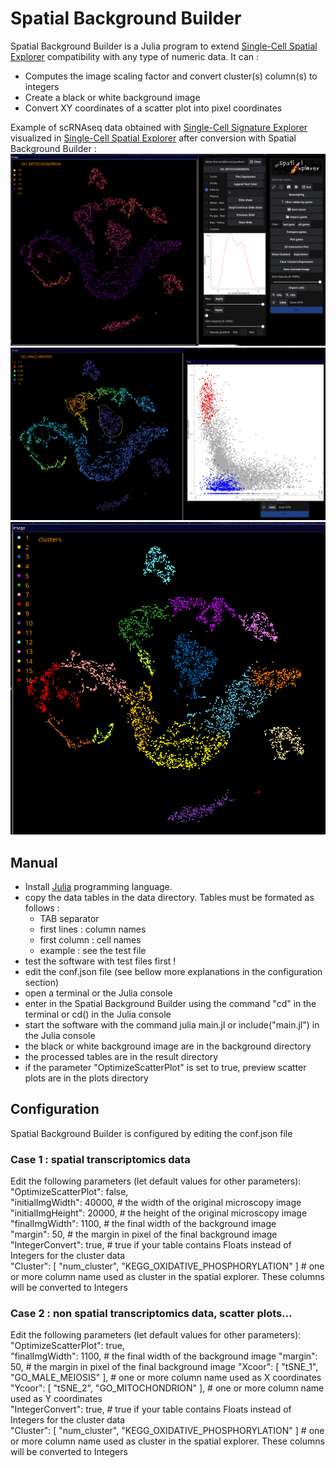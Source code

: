 # Spatial Background Builder

Spatial Background Builder is a Julia program to extend [Single-Cell Spatial Explorer](https://github.com/FredPont/spatial) compatibility with any type of numeric data. It can :
- Computes the image scaling factor and convert cluster(s) column(s) to integers
- Create a black or white background image
- Convert XY coordinates of a scatter plot into pixel coordinates

Example of scRNAseq data obtained with [Single-Cell Signature Explorer](https://sites.google.com/site/fredsoftwares/products/single-cell-signature-explorer) visualized in [Single-Cell Spatial Explorer](https://github.com/FredPont/spatial) after conversion with Spatial Background Builder :
![scSpatial Explorer Expression!](src/web/spatial1.png "")
![scSpatial Explorer Plot Gates!](src/web/spatial3.png "")
![scSpatial Explorer Clusters!](src/web/spatial2.png "")

## Manual
- Install [Julia](https://julialang.org) programming language.
- copy the data tables in the data directory. Tables must be formated as follows :
    - TAB separator
    - first lines : column names
    - first column : cell names
    - example : see the test file
- test the software with test files first !
- edit the conf.json file (see bellow more explanations in the configuration section)
- open a terminal or the Julia console
- enter in the Spatial Background Builder using the command "cd" in the terminal or cd() in the Julia console
- start the software with the command julia main.jl or  include("main.jl") in the Julia console
- the black or white background image are in the background directory
- the processed tables are in the result directory
- if the parameter "OptimizeScatterPlot" is set to true, preview scatter plots are in the plots directory

## Configuration
Spatial Background Builder is configured by editing the conf.json file

### Case 1 : spatial transcriptomics data
Edit the following parameters (let default values for other parameters):  
"OptimizeScatterPlot": false,  
"initialImgWidth": 40000,  # the width of the original microscopy image  
"initialImgHeight": 20000,    # the height of the original microscopy image  
"finalImgWidth": 1100,    # the final width of the background image  
"margin": 50,      # the margin in pixel of the final background image  
"IntegerConvert": true, # true if your table contains Floats instead of Integers for the cluster data  
"Cluster": [
        "num_cluster",
        "KEGG_OXIDATIVE_PHOSPHORYLATION"
    ]   # one or more column name used as cluster in the spatial explorer. These columns will be converted to Integers  


### Case 2 : non spatial transcriptomics data, scatter plots...

Edit the following parameters (let default values for other parameters):  
"OptimizeScatterPlot": true,   
"finalImgWidth": 1100,    # the final width of the background image 
"margin": 50,      # the margin in pixel of the final background image 
    "Xcoor": [
        "tSNE_1",
        "GO_MALE_MEIOSIS"
    ],   # one or more column name used as X coordinates  
    "Ycoor": [
        "tSNE_2",
        "GO_MITOCHONDRION"
    ],    # one or more column name used as Y coordinates  
"IntegerConvert": true, # true if your table contains Floats instead of Integers for the cluster   data  
"Cluster": [
        "num_cluster",
        "KEGG_OXIDATIVE_PHOSPHORYLATION"
    ]   # one or more column name used as cluster in the spatial explorer. These columns will be converted to Integers   



